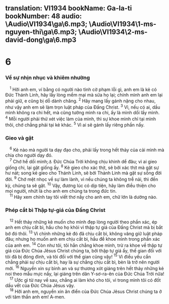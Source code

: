 translation: VI1934
bookName: Ga-la-ti 
bookNumber: 48
audio: \Audio\VI1934\ga\6.mp3; \Audio\VI1934\1-ms-nguyen-thi\ga\6.mp3; \Audio\VI1934\2-ms-david-dong\ga\6.mp3
-------

<div class="title"><h1>6</h1><h3>Về sự nhịn nhục và khiêm nhường</h3></div>
<span class="verse ga_6_1"> <sup>1</sup> Hỡi anh em, ví bằng có người nào tình cờ phạm lỗi gì, anh em là kẻ có Đức Thánh Linh, hãy lấy lòng mềm mại mà sửa họ lại; chính mình anh em lại phải giữ, e cũng bị dỗ dành chăng. </span>
<span class="verse ga_6_2"><sup>2</sup> Hãy mang lấy gánh nặng cho nhau, như vậy anh em sẽ làm trọn luật pháp của Đấng Christ. </span>
<span class="verse ga_6_3"><sup>3</sup> Vì, nếu có ai, dầu mình không ra chi hết, mà cũng tưởng mình ra chi, ấy là mình dối lấy mình. </span>
<span class="verse ga_6_4"><sup>4</sup> Mỗi người phải thử xét việc làm của mình, thì sự khoe mình chỉ tại mình thôi, chớ chẳng phải tại kẻ khác. </span>
<span class="verse ga_6_5"><sup>5</sup> Vì ai sẽ gánh lấy riêng phần nấy. <br/></span>
<div class="title"><h3>Gieo và gặt</h3></div>
<span class="verse ga_6_6"> <sup>6</sup> Kẻ nào mà người ta dạy đạo cho, phải lấy trong hết thảy của cải mình mà chia cho người dạy đó. <br/></span>
<span class="verse ga_6_7"> <sup>7</sup> Chớ hề dối mình;<a data-toggle="tooltip" data-placement="bottom" title="Nt: Đừng để mình bị lừa dối">⚓</a> Đức Chúa Trời không chịu khinh dể đâu; vì ai gieo giống chi, lại gặt giống ấy. </span>
<span class="verse ga_6_8"><sup>8</sup> Kẻ gieo cho xác thịt, sẽ bởi xác thịt mà gặt sự hư nát; song kẻ gieo cho Thánh Linh, sẽ bởi Thánh Linh mà gặt sự sống đời đời. </span>
<span class="verse ga_6_9"><sup>9</sup> Chớ mệt nhọc về sự làm lành, vì nếu chúng ta không trễ nải, thì đến kỳ, chúng ta sẽ gặt. </span>
<span class="verse ga_6_10"><sup>10</sup> Vậy, đương lúc có dịp tiện, hãy làm điều thiện cho mọi người, nhứt là cho anh em chúng ta trong đức tin. <br/></span>
<span class="verse ga_6_11"> <sup>11</sup> Hãy xem chính tay tôi viết thơ nầy cho anh em, chữ lớn là dường nào. <br/></span>
<div class="title"><h3>Phép cắt bì Thập tự-giá của Đấng Christ</h3></div>
<span class="verse ga_6_12"> <sup>12</sup> Hết thảy những kẻ muốn cho mình đẹp lòng người theo phần xác, ép anh em chịu cắt bì, hầu cho họ khỏi vì thập tự giá của Đấng Christ mà bị bắt bớ đó thôi. </span>
<span class="verse ga_6_13"><sup>13</sup> Vì chính những kẻ đó đã chịu cắt bì, không vâng giữ luật pháp đâu; nhưng họ muốn anh em chịu cắt bì, hầu để khoe mình trong phần xác của anh em. </span>
<span class="verse ga_6_14"><sup>14</sup> Còn như tôi, tôi hẳn chẳng khoe mình, trừ ra khoe về thập tự giá của Đức Chúa Jêsus Christ chúng ta, bởi thập tự giá ấy, thế gian đối với tôi đã bị đóng đinh, và tôi đối với thế gian cũng vậy! </span>
<span class="verse ga_6_15"><sup>15</sup> Vì điều yếu cần chẳng phải sự chịu cắt bì, hay là sự chẳng chịu cắt bì, bèn là trở nên người mới. </span>
<span class="verse ga_6_16"><sup>16</sup> Nguyền xin sự bình an và sự thương xót giáng trên hết thảy những kẻ noi theo mẫu mực nầy, lại giáng trên dân Y-sơ-ra-ên của Đức Chúa Trời nữa! <br/></span>
<span class="verse ga_6_17"> <sup>17</sup> Ước gì từ nay về sau, chẳng ai làm khó cho tôi, vì trong mình tôi có đốt dấu vết của Đức Chúa Jêsus vậy. <br/></span>
<span class="verse ga_6_18"> <sup>18</sup> Hỡi anh em, nguyền xin ân điển của Đức Chúa Jêsus Christ chúng ta ở với tâm thần anh em! A-men. <br/></span>
